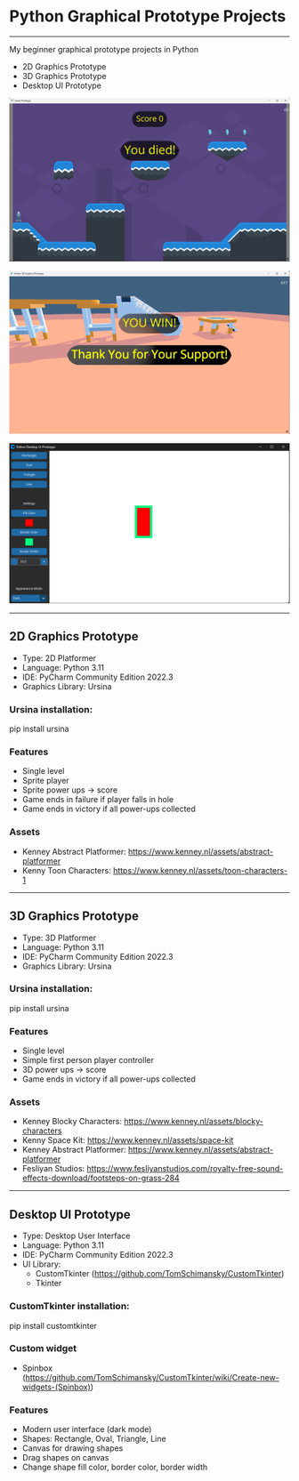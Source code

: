 # Python Graphical Prototype Projects
***

My beginner graphical prototype projects in Python
 - 2D Graphics Prototype
 - 3D Graphics Prototype
 - Desktop UI Prototype

![2d_graphics_prototype.png](images%2F2d_graphics_prototype.png)

![3d_graphics_prototype.png](images%2F3d_graphics_prototype.png)

![desktop_ui_prototype.png](images%2Fdesktop_ui_prototype.png)
***
## 2D Graphics Prototype

 - Type: 2D Platformer
 - Language: Python 3.11
 - IDE: PyCharm Community Edition 2022.3
 - Graphics Library: Ursina

### Ursina installation:
pip install ursina

### Features
 - Single level
 - Sprite player
 - Sprite power ups -> score
 - Game ends in failure if player falls in hole
 - Game ends in victory if all power-ups collected

### Assets
 - Kenney Abstract Platformer: https://www.kenney.nl/assets/abstract-platformer
 - Kenny Toon Characters: https://www.kenney.nl/assets/toon-characters-1

***
## 3D Graphics Prototype

 - Type: 3D Platformer
 - Language: Python 3.11
 - IDE: PyCharm Community Edition 2022.3
 - Graphics Library: Ursina

### Ursina installation:
pip install ursina

### Features
 - Single level
 - Simple first person player controller
 - 3D power ups -> score
 - Game ends in victory if all power-ups collected

### Assets
 - Kenney Blocky Characters: https://www.kenney.nl/assets/blocky-characters
 - Kenny Space Kit: https://www.kenney.nl/assets/space-kit
 - Kenney Abstract Platformer: https://www.kenney.nl/assets/abstract-platformer
 - Fesliyan Studios: https://www.fesliyanstudios.com/royalty-free-sound-effects-download/footsteps-on-grass-284

***
## Desktop UI Prototype

 - Type: Desktop User Interface
 - Language: Python 3.11
 - IDE: PyCharm Community Edition 2022.3
 - UI Library:
   - CustomTkinter (https://github.com/TomSchimansky/CustomTkinter)
   - Tkinter

### CustomTkinter installation:
pip install customtkinter

### Custom widget
 - Spinbox (https://github.com/TomSchimansky/CustomTkinter/wiki/Create-new-widgets-(Spinbox))

### Features
 - Modern user interface (dark mode)
 - Shapes: Rectangle, Oval, Triangle, Line
 - Canvas for drawing shapes
 - Drag shapes on canvas
 - Change shape fill color, border color, border width
